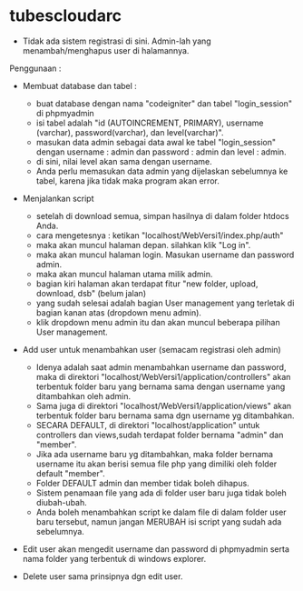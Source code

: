 # tubescloudarc
* Tidak ada sistem registrasi di sini. Admin-lah yang menambah/menghapus user di halamannya.

Penggunaan :

* Membuat database dan tabel :
    - buat database dengan nama "codeigniter" dan tabel "login_session" di phpmyadmin
    - isi tabel adalah "id (AUTOINCREMENT, PRIMARY), username (varchar), password(varchar), dan level(varchar)".
    - masukan data admin sebagai data awal ke tabel "login_session" dengan username : admin dan password : admin dan level :          admin.
    - di sini, nilai level akan sama dengan username.
    - Anda perlu memasukan data admin yang dijelaskan sebelumnya ke tabel, karena jika tidak maka program akan error.

* Menjalankan script  
    - setelah di download semua, simpan hasilnya di dalam folder htdocs Anda.
    - cara mengetesnya : ketikan "localhost/WebVersi1/index.php/auth"
    - maka akan muncul halaman depan. silahkan klik "Log in".
    - maka akan muncul halaman login. Masukan username dan password admin.
    - maka akan muncul halaman utama milik admin. 
    - bagian kiri halaman akan terdapat fitur "new folder, upload, download, dsb" (belum jalan)
    - yang sudah selesai adalah bagian User management yang terletak di bagian kanan atas (dropdown menu admin).
    - klik dropdown menu admin itu dan akan muncul beberapa pilihan User management.

* Add user untuk menambahkan user (semacam registrasi oleh admin)
    - Idenya adalah saat admin menambahkan username dan password, maka di direktori                                                   "localhost/WebVersi1/application/controllers" akan terbentuk folder baru yang bernama sama dengan username yang      ditambahkan oleh admin.
    - Sama juga di direktori "localhost/WebVersi1/application/views" akan terbentuk folder baru bernama sama dgn username yg ditambahkan.
    - SECARA DEFAULT, di direktori "localhost/application" untuk controllers dan views,sudah terdapat folder bernama "admin" dan "member". 
    - Jika ada username baru yg ditambahkan, maka folder bernama username itu akan berisi semua file php yang dimiliki oleh folder default "member".
    - Folder DEFAULT admin dan member tidak boleh dihapus.
    - Sistem penamaan file yang ada di folder user baru juga tidak boleh diubah-ubah.
    - Anda boleh menambahkan script ke dalam file di dalam folder user baru tersebut, namun jangan MERUBAH isi script yang sudah ada sebelumnya.

* Edit user akan mengedit username dan password di phpmyadmin serta nama folder yang terbentuk di windows explorer.
* Delete user sama prinsipnya dgn edit user.

